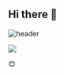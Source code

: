 ## Hi there 👋

![header](https://capsule-render.vercel.app/api?type=wave&color=auto&height=300&section=header&text=hello&fontSize=90)

<img src="https://img.shields.io/badge/Python-3776AB?style=flat-square&logo=Python&logoColor=white"/>

:blush:
<!--
**gyeom-12/gyeom-12** is a ✨ _special_ ✨ repository because its `README.md` (this file) appears on your GitHub profile.

Here are some ideas to get you started:

- 🔭 I’m currently working on ...
- 🌱 I’m currently learning ...
- 👯 I’m looking to collaborate on ...
- 🤔 I’m looking for help with ...
- 💬 Ask me about ...
- 📫 How to reach me: ...
- 😄 Pronouns: ...
- ⚡ Fun fact: ...
-->
